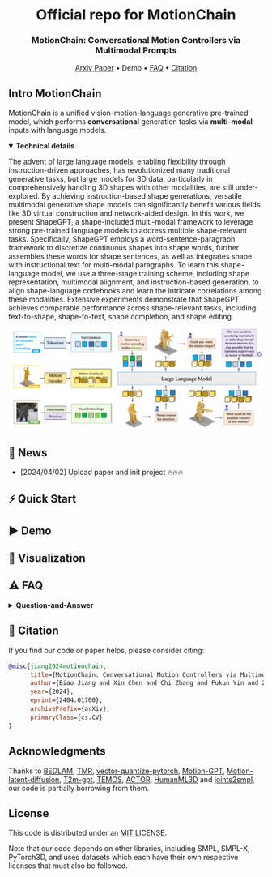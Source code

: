 <div align= "center">
    <h1> Official repo for MotionChain</h1>

</div>

<div align="center">
    <h3> MotionChain: Conversational Motion Controllers via Multimodal Prompts</h3>

<p align="center">
  <a href="https://arxiv.org/pdf/2404.01700">Arxiv Paper</a> •
  Demo •
  <a href="#️-faq">FAQ</a> •
  <a href="#-citation">Citation</a>
</p>

</div>

<div align="center">
</div>

## Intro MotionChain

MotionChain is a unified
vision-motion-language generative pre-trained model, which performs **conversational**
generation tasks via **multi-modal** inputs with language models.

<details open="open">
    <summary><b>Technical details</b></summary>

The advent of large language models, enabling flexibility through instruction-driven approaches, has revolutionized many traditional generative tasks, but large models for 3D data, particularly in comprehensively handling 3D shapes with other modalities, are still under-explored. By achieving instruction-based shape generations, versatile multimodal generative shape models can significantly benefit various fields like 3D virtual construction and network-aided design. In this work, we present ShapeGPT, a shape-included multi-modal framework to leverage strong pre-trained language models to address multiple shape-relevant tasks. Specifically, ShapeGPT employs a word-sentence-paragraph framework to discretize continuous shapes into shape words, further assembles these words for shape sentences, as well as integrates shape with instructional text for multi-modal paragraphs. To learn this shape-language model, we use a three-stage training scheme, including shape representation, multimodal alignment, and instruction-based generation, to align shape-language codebooks and learn the intricate correlations among these modalities. Extensive experiments demonstrate that ShapeGPT achieves comparable performance across shape-relevant tasks, including text-to-shape, shape-to-text, shape completion, and shape editing.

<img width="1194" alt="pipeline" src="./assets/images/pipeline.png">
</details>

## 🚩 News

- [2024/04/02] Upload paper and init project 🔥🔥🔥

## ⚡ Quick Start

<!-- <details>
  <summary><b>Setup and download</b></summary>

</details> -->

## ▶️ Demo

<!-- <details>
  <summary><b>Webui</b></summary>


</details> -->

## 👀 Visualization

## ⚠️ FAQ

<details> <summary><b>Question-and-Answer</b></summary>

</details>
</details>

## 📖 Citation

If you find our code or paper helps, please consider citing:

```bibtex
@misc{jiang2024motionchain,
      title={MotionChain: Conversational Motion Controllers via Multimodal Prompts},
      author={Biao Jiang and Xin Chen and Chi Zhang and Fukun Yin and Zhuoyuan Li and Gang YU and Jiayuan Fan},
      year={2024},
      eprint={2404.01700},
      archivePrefix={arXiv},
      primaryClass={cs.CV}
}
```

## Acknowledgments

Thanks to [BEDLAM](https://github.com/pixelite1201/BEDLAM), [TMR](https://github.com/Mathux/TMR), [vector-quantize-pytorch](https://github.com/lucidrains/vector-quantize-pytorch), [Motion-GPT](https://github.com/OpenMotionLab/MotionGPT), [Motion-latent-diffusion](https://github.com/ChenFengYe/motion-latent-diffusion), [T2m-gpt](https://github.com/Mael-zys/T2M-GPT), [TEMOS](https://github.com/Mathux/TEMOS), [ACTOR](https://github.com/Mathux/ACTOR), [HumanML3D](https://github.com/EricGuo5513/HumanML3D) and [joints2smpl](https://github.com/wangsen1312/joints2smpl), our code is partially borrowing from them.

## License

This code is distributed under an [MIT LICENSE](LICENSE).

Note that our code depends on other libraries, including SMPL, SMPL-X, PyTorch3D, and uses datasets which each have their own respective licenses that must also be followed.

